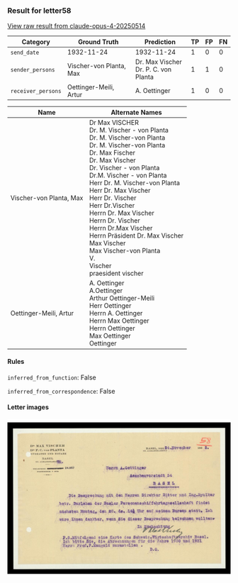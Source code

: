 ### Result for letter58
[View raw result from claude-opus-4-20250514](https://github.com/RISE-UNIBAS/humanities_data_benchmark/blob/main/results/2025-05-23/T100/request_T100_letter58.json)

| Category          | Ground Truth | Prediction | TP | FP | FN |
|------------------|--------------|------------|----|----|----|
| `send_date`        | 1932-11-24 | 1932-11-24 | 1 | 0 | 0 |
| `sender_persons`  | Vischer-von Planta, Max | Dr. Max Vischer<br>Dr. P. C. von Planta | 1 | 1 | 0 |
| `receiver_persons` | Oettinger-Meili, Artur | A. Oettinger | 1 | 0 | 0 |

| Name | Alternate Names |
| --- | --- |
| Vischer-von Planta, Max | Dr Max VISCHER<br>Dr. M. Vischer - von Planta<br>Dr. M. Vischer-von Planta<br>Dr. M. Vischer-von Planta<br>Dr. Max Fischer<br>Dr. Max Vischer<br>Dr. Vischer - von Planta<br>Dr.M. Vischer - von Planta<br>Herr Dr. M. Vischer-von Planta<br>Herr Dr. Max Vischer<br>Herr Dr. Vischer<br>Herr Dr.Vischer<br>Herrn Dr. Max Vischer<br>Herrn Dr. Vischer<br>Herrn Dr.Max Vischer<br>Herrn Präsident Dr. Max Vischer<br>Max Vischer<br>Max Vischer-von Planta<br>V.<br>Vischer<br>praesident vischer |
| Oettinger-Meili, Artur | A. Oettinger<br>A.Oettinger<br>Arthur Oettinger-Meili<br>Herr Oettinger<br>Herrn A. Oettinger<br>Herrn Max Oettinger<br>Herrn Oettinger<br>Max Oettinger<br>Oettinger |

#### Rules
`inferred_from_function`: False

`inferred_from_correspondence`: False

#### Letter images

<img src="https://github.com/RISE-UNIBAS/humanities_data_benchmark/blob/main/benchmarks/metadata_extraction/images/letter58_p1.jpg?raw=true" alt="letter58_p1.jpg" width="800px">